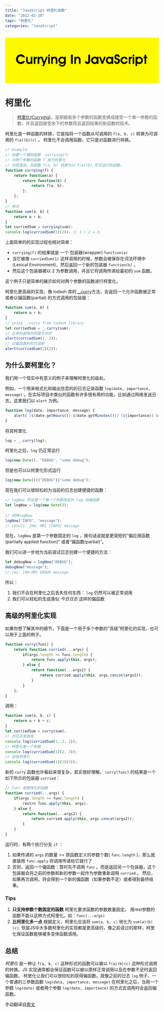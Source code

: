 ```yaml
---
title: "JavaScript 柯里化函数"
date: "2022-03-20"
tags: "柯里化"
categories: "JavaScript"
---
```


![Currying](../../images/JS/curry.png)
# 柯里化

> [柯里化(Currying)](https://zh.wikipedia.org/wiki/%E6%9F%AF%E9%87%8C%E5%8C%96)，是把接收多个参数的函数变换成接受一个单一参数的函数，并且返回接受余下的参数而且返回结果的新函数的技术。

柯里化是一种函数的转换，它是指将一个函数从可调用的 `f(a, b, c)` 转换为可调用的 `f(a)(b)(c)` 。
柯里化不会调用函数，它只是对函数进行转换。

```js
// example: 
// 创建一个辅助函数  currying(f)
// 对两个参数的函数 f 执行柯里化
// 也就是说，将函数 f(a, b) 转换为以 f(a)(b) 形式运行的函数。
function currying(f) {
	return function(a) {
		return function(b) {
			return f(a, b);
		};
	};
}
// 用法
function sum(a, b) {
	return a + b;
}
let curriedSum = currying(sum);
console.log(curriedSum(1)(2)); // 1 + 2 = 3;
```

上面简单的的实现过程也相对简单：
- `currying(f)` 的结果就是 一个 包装器(wrapper) `function(a)`
- 当它被像 `curriedSum(1)` 这样调用的时候，参数会被保存在词法环境中(Lexical Environment)，然后返回一个新的包装器 `function(b)` 。
- 然后这个包装器被以 2 为参数调用，并且它将调用传递给最初的 `sum` 函数。

这个例子只是简单的展示如何对两个参数的函数进行柯里化。

柯里化更高级的实现，像 lodash 库的 [_.curry](https://lodash.com/docs#curry)方法，会返回一个允许函数被正常或者以偏函数(partial) 的方式调用的包装器：
```js
function sum(a, b) {
	return a + b;
}
// using _.curry from lodash library
let curriedSum = _.curry(sum);
// 正常的调用仍然是允许的
alert(curriedSum(1, 2));
// 以偏函数的形式调用
alert(curriedSum(1)(2));
```

## 为什么要柯里化？

我们用一个现实中有意义的例子来理解柯里化的益处。

例如，一个用来格式化和输出信息的的日志记录函数 `log(date, importance, message)` 。在实际项目中类似的函数有许多很有用的功能，比如通过网络发送日志。这里我们以 `alert` 为例。
```js
function log(date, importance, message) {
	alert(`[${date.getHours()}:${date.getMinutes()}] [${importance}] ${message}`);
}
```
将其柯里化
```js
log = _.curry(log);
```
柯里化之后，`log` 仍正常运行
```js
log(new Date(), "DEBUG", "some debug");
```
但是也可以以柯里化形式运行
```js
log(new Date())("DEBUG")("some debug");
```
现在我们可以很轻松的为当前的日志创建便捷的函数：
```js
// logNow 将会是一个第一个参数固定的 log 的偏函数
let logNow = log(new Date());

// 调用logNow
logNow("INFO", "message");
// result: [HH: MM] [INFO] message
```
现在，`logNow`  是第一个参数固定的 `log` ，换句话说就是更简短的“偏应用函数(partially applied function)” 或者“偏函数(partial)”。

我们可以进一步地为当前调试日志创建一个便捷的方法：
```js
let debugNow = logNow("DEBUG");
debugNow("message");
// res: [HH:MM] DEBUG message
```
所以：
1. 我们不会在柯里化之后丢失任何东西： `log` 仍然可以被正常调用
2. 我们可以轻松的生成类似 *今日日志* 这样的偏函数

## 高级的柯里化实现
如果你想了解其中的细节，下面是一个用于多个参数的“高级”柯里化的实现，也可以用于上面的例子。
```js
function curry(func) {
	return function curried(...args) {
		if(args.length >= func.length) {
			return func.apply(this, args);
		} else {
			return function(...args2) {
				return curried.apply(this, args.concat(args2));
			}
		}
	};
}
```
调用：
```js
function sum(a, b, c) {
	return a + b + c;
}
let curriedSum = curry(sum);
// 仍可正常调用
console.log(curriedSum(1, 2, 3));
// 柯里化第一个参数
console.log(curriedSum(1)(2, 3));
// 全部柯里化
console.log(curriedSum(1)(2)(3));
```
新的 `curry` 函数也许看起来很复杂，其实很好理解。
`curry(func)` 的结果是一个如下所示的包装器 `curried`：
```js
// func 是要转化的函数
function curried(...args) {
	if(args.length >= func.length) {
		reutrn func.apply(this, args);
	} else {
		return function(...args2) {
			return curried.apply(this, args.concat(args2));
		}
	}
}
```
运行时，有两个执行分支 `if` ：
1. 如果传递的 `args` 的数量 >=  原函数定义的参数个数( `func.length` )，那么就直接用 `func.apply` 将调用传递给它就行了
2. 否则，返回一个偏函数：暂时先不调用 `func` 。而是返回另一个包装器，这个包装器会将之前的参数和新的参数一起作为参数重新调用 `curried` 。
然后，如果再次调用，将会得到一个新的偏函数（如果参数不足）或者得到最终结果。

### Tips
1. **只支持参数个数固定的函数**
柯里化要求函数的参数数量固定。
用rest参数的函数不能以这种方式柯里化。如：`func(...args)`
2. **比柯里化多一点**
根据定义，柯里化应该将 `sum(a, b, c)` 转化为 `sum(a)(b)(c)`.
但是JS中大多数柯里化的实现都是更高级的，像之前说过的那样，柯里化保证函数能够被多变体函数调用。

## 总结
*柯里化* 是一种让 `f(a, b, c)` 这种形式的函数可以被以 `f(a)(b)(c)` 这种形式调用的转换。JS 实现通常都会保证函数可以被以原样正常调用以及在参数不足时返回偏函数。
柯里化让我们可以很轻松的获得偏函数。就像之前的日志 `log` 例子，一个普通的三参数函数 `log(data, importance, message)` 在柯里化之后，当用一个参数 `log(date)` 或者两个参数 `log(date, importance)` 的方式去调用时会返回偏函数。  


手动翻译自[原文](https://javascript.info/currying-partials)